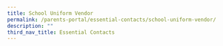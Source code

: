 ```yaml
---
title: School Uniform Vendor
permalink: /parents-portal/essential-contacts/school-uniform-vendor/
description: ""
third_nav_title: Essential Contacts
---
```

